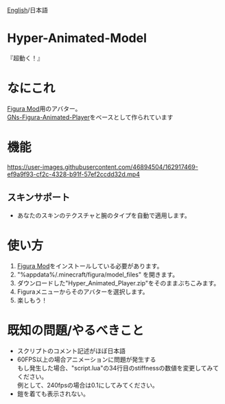 
[English](https://github.com/Chuzume/Hyper-Animated-Model/blob/master/README.md)/日本語

# Hyper-Animated-Model
『超動く！』

# なにこれ
[Figura Mod](https://www.curseforge.com/minecraft/mc-mods/figura)用のアバター。  
[GNs-Figura-Animated-Player](https://github.com/GNamimates/GNs-Figura-Animated-Player)をベースとして作られています

# 機能
https://user-images.githubusercontent.com/46894504/162917469-ef9a9f93-cf2c-4328-b91f-57ef2ccdd32d.mp4

## スキンサポート
- あなたのスキンのテクスチャと腕のタイプを自動で適用します。

# 使い方
1. [Figura Mod](https://www.curseforge.com/minecraft/mc-mods/figura)をインストールしている必要があります。
2. "%appdata%/.minecraft/figura/model_files" を開きます。
3. ダウンロードした"Hyper_Animated_Player.zip"をそのままぶちこみます。
4. Figuraメニューからそのアバターを選択します。
5. 楽しもう！

# 既知の問題/やるべきこと
- スクリプトのコメント記述がほぼ日本語
- 60FPS以上の場合アニメーションに問題が発生する  
      もし発生した場合、"script.lua"の34行目のstiffnessの数値を変更してみてください。  
      例として、240fpsの場合は0.1にしてみてください。
- 鎧を着ても表示されない。
